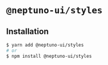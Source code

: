 # `@neptuno-ui/styles`

## Installation

```sh
$ yarn add @neptuno-ui/styles
# or
$ npm install @neptuno-ui/styles
```
